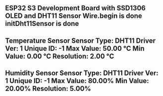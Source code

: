 ESP32 S3 Development Board with SSD1306 OLED and DHT11 Sensor
Wire.begin is done
initDht11Sensor is done
------------------------------------
Temperature Sensor
Sensor Type: DHT11
Driver Ver:  1
Unique ID:   -1
Max Value:   50.00 °C
Min Value:   0.00 °C
Resolution:  2.00 °C
------------------------------------
Humidity Sensor
Sensor Type: DHT11
Driver Ver:  1
Unique ID:   -1
Max Value:   80.00%
Min Value:   20.00%
Resolution:  5.00%
------------------------------------

